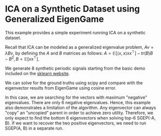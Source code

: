 # ICA on a Synthetic Dataset using Generalized EigenGame

This example provides a simple experiment running ICA on a synthetic dataset.

Recall that ICA can be modeled as a generalized eigenvalue problem, $` A v =
\lambda B v `$, by defining the $` A `$ and $` B `$ matrices as follows:
$` A=\mathbb{E}[\langle x, x \rangle x x^\top] - tr(B)B - B^2,
B=\mathbb{E}[x x^\top] `$.

We generate 8 synthetic periodic signals starting from the basic demo included
on the [sklearn website](https://scikit-learn.org/stable/auto_examples/decomposition/plot_ica_blind_source_separation.html).

We can solve for the ground truths using scipy and compare with the eigenvector
results from EigenGame using cosine error.

In this case, we are searching for the vectors with maximum "negative"
eigenvalues. There are only 6 negative eigenvalues. Hence, this example also
demonstrates a limitation of the algorithm. Any eigenvector can always "copy" an
"uncopied" parent in order to achieve zero utility. Therefore, we only expect to
find the bottom 6 eigenvectors when solving top-6 SGEP(-A, B). If we want to
recover the two positive eigenvectors, we need to run SGEP(A, B) in a separate
run.
